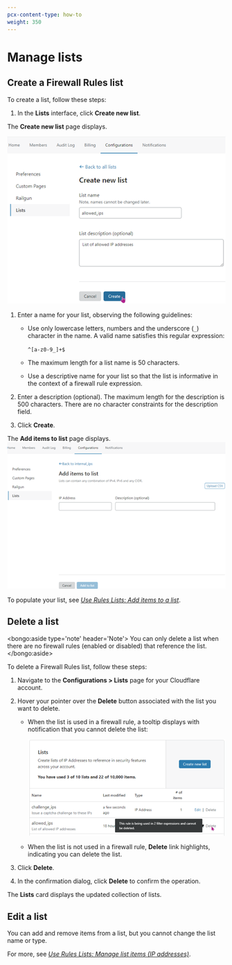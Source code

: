 ```yaml
---
pcx-content-type: how-to
weight: 350
---
```


# Manage lists

## Create a Firewall Rules list

To create a list, follow these steps:

1. In the **Lists** interface, click **Create new list**.

The **Create new list** page displays.

![Create new list](../../images/lists-create-new.png)

1. Enter a name for your list, observing the following guidelines:

   - Use only lowercase letters, numbers and the underscore (`_`) character in the name. A valid name satisfies this regular expression:

     `^[a-z0-9_]+$`

   - The maximum length for a list name is 50 characters.
   - Use a descriptive name for your list so that the list is informative in the context of a firewall rule expression.

1. Enter a description (optional). The maximum length for the description is 500 characters. There are no character constraints for the description field.

1. Click **Create**.

The **Add items to list** page displays.
![Add items to list](../../images/lists-add-items-page.png)

To populate your list, see [_Use Rules Lists: Add items to a list_](/cf-dashboard/rules-lists/manage-items/#add-items-to-a-list).

## Delete a list

<bongo:aside type='note' header='Note'>
You can only delete a list when there are no firewall rules (enabled or disabled) that reference the list.
</bongo:aside>

To delete a Firewall Rules list, follow these steps:

1. Navigate to the **Configurations > Lists** page for your Cloudflare account.

1. Hover your pointer over the **Delete** button associated with the list you want to delete.

   - When the list is used in a firewall rule, a tooltip displays with notification that you cannot delete the list:

     ![Cannot Delete lists](../../images/lists-cannot-delete.png)

   - When the list is not used in a firewall rule, **Delete** link highlights, indicating you can delete the list.

1. Click **Delete**.

1. In the confirmation dialog, click **Delete** to confirm the operation.

The **Lists** card displays the updated collection of lists.

## Edit a list

You can add and remove items from a list, but you cannot change the list name or type.

For more, see [_Use Rules Lists: Manage list items (IP addresses)_](/cf-dashboard/rules-lists/manage-items/#delete-items-from-a-list).
